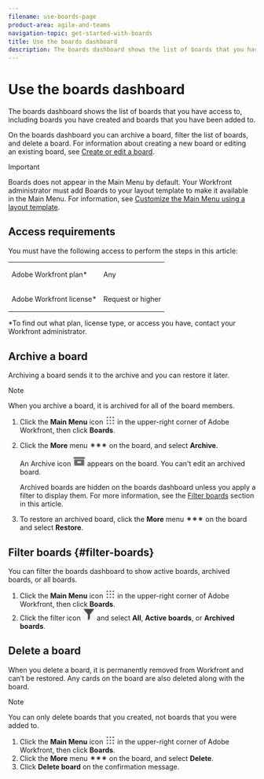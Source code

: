 ```yaml
---
filename: use-boards-page
product-area: agile-and-teams
navigation-topic: get-started-with-boards
title: Use the boards dashboard
description: The boards dashboard shows the list of boards that you have access to, including boards you have created and boards that you have been added to.
---
```


# Use the boards dashboard

The boards dashboard shows the list of boards that you have access to, including boards you have created and boards that you have been added to.

On the boards dashboard you can archive a board, filter the list of boards, and delete a board. For information about creating a new board or editing an existing board, see [Create or edit a board](../../agile/get-started-with-boards/create-edit-board.md).

>[!IMPORTANT]
>
>Boards does not appear in the Main Menu by default. Your Workfront administrator must add Boards to your layout template to make it available in the Main Menu. For information, see [Customize the Main Menu using a layout template](../../administration-and-setup/customize-workfront/use-layout-templates/customize-main-menu.md).

## Access requirements

You must have the following access to perform the steps in this article:

<table cellspacing="0"> 
 <col> 
 <col> 
 <tbody> 
  <tr> 
   <td role="rowheader">Adobe Workfront plan*</td> 
   <td> <p>Any</p> </td> 
  </tr> 
  <tr> 
   <td role="rowheader">Adobe Workfront license*</td> 
   <td> <p>Request or higher</p> </td> 
  </tr> 
 </tbody> 
</table>

&#42;To find out what plan, license type, or access you have, contact your Workfront administrator.

## Archive a board

Archiving a board sends it to the archive and you can restore it later.

>[!NOTE]
>
>When you archive a board, it is archived for all of the board members.

1. Click the **Main Menu** icon ![](assets/main-menu-icon.png) in the upper-right corner of Adobe Workfront, then click **Boards**.
1. Click the **More** menu ![More menu](assets/more-icon-spectrum.png) on the board, and select **Archive**.

   An Archive icon ![Archive](assets/archive-icon-spectrum-25x20.png) appears on the board. You can't edit an archived board.

   Archived boards are hidden on the boards dashboard unless you apply a filter to display them. For more information, see the [Filter boards](#filter-boards) section in this article.

1. To restore an archived board, click the **More** menu ![More menu icon](assets/more-icon-spectrum.png) on the board and select **Restore**.

## Filter boards {#filter-boards}

You can filter the boards dashboard to show active boards, archived boards, or all boards.

1. Click the **Main Menu** icon ![](assets/main-menu-icon.png) in the upper-right corner of Adobe Workfront, then click **Boards**.
1. Click the filter icon ![Filter](assets/filter-icon-spectrum-25x25.png) and select **All**, **Active boards**, or **Archived boards**.

## Delete a board

When you delete a board, it is permanently removed from Workfront and can’t be restored. Any cards on the board are also deleted along with the board.

>[!NOTE]
>
>You can only delete boards that you created, not boards that you were added to.

1. Click the **Main Menu** icon ![](assets/main-menu-icon.png) in the upper-right corner of Adobe Workfront, then click **Boards**.
1. Click the **More** menu ![More menu](assets/more-icon-spectrum.png) on the board, and select **Delete**.
1. Click **Delete board** on the confirmation message.

